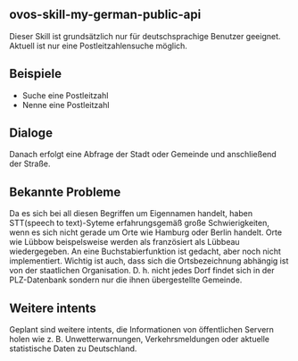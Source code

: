 ## ovos-skill-my-german-public-api
Dieser Skill ist grundsätzlich nur für deutschsprachige Benutzer geeignet. Aktuell ist nur eine Postleitzahlensuche möglich.
## Beispiele
- Suche eine Postleitzahl
- Nenne eine Postleitzahl
## Dialoge
Danach erfolgt eine Abfrage der Stadt oder Gemeinde und anschließend der Straße.
## Bekannte Probleme
Da es sich bei all diesen Begriffen um Eigennamen handelt, haben STT(speech to text)-Syteme erfahrungsgemäß große Schwierigkeiten, wenn es sich nicht gerade um Orte wie Hamburg oder Berlin handelt. Orte wie Lübbow beispelsweise werden als französiert als Lübbeau wiedergegeben. An eine Buchstabierfunktion ist gedacht, aber noch nicht implementiert. Wichtig ist auch, dass sich die Ortsbezeichnung abhängig ist von der staatlichen Organisation. D. h. nicht jedes Dorf findet sich in der PLZ-Datenbank sondern nur die ihnen übergestellte Gemeinde.
## Weitere intents
Geplant sind weitere intents, die Informationen von öffentlichen Servern holen wie z. B. Unwetterwarnungen, Verkehrsmeldungen oder aktuelle statistische Daten zu Deutschland.
